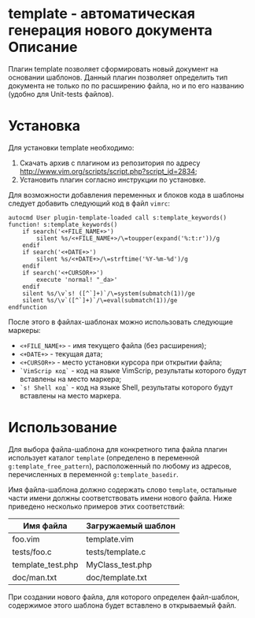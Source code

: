 template - автоматическая генерация нового документа
Описание
========

Плагин template позволяет сформировать новый документ на основании шаблонов. Данный плагин позволяет определить тип документа не только по по расширению файла, но и по его названию (удобно для Unit-tests файлов).

Установка
=========

Для установки template необходимо:

1. Скачать архив с плагином из репозитория по адресу <http://www.vim.org/scripts/script.php?script_id=2834>;
2. Установить плагин согласно инструкции по установке.

Для возможности добавления переменных и блоков кода в шаблоны следует добавить следующий код в файл `vimrc`:

    
    autocmd User plugin-template-loaded call s:template_keywords()
    function! s:template_keywords()
    	if search('<+FILE_NAME+>')
    		silent %s/<+FILE_NAME+>/\=toupper(expand('%:t:r'))/g
    	endif
    	if search('<+DATE+>')
    		silent %s/<+DATE+>/\=strftime('%Y-%m-%d')/g
    	endif
    	if search('<+CURSOR+>')
    		execute 'normal! "_da>'
    	endif
    	silent %s/\v`s! ([^`]+)`/\=system(submatch(1))/ge
    	silent %s/\v`([^`]+)`/\=eval(submatch(1))/ge
    endfunction

После этого в файлах-шаблонах можно использовать следующие маркеры:

* `<+FILE_NAME+>` - имя текущего файла (без расширения);
* `<+DATE+>` - текущая дата;
* `<+CURSOR+>` - место установки курсора при открытии файла;
* `` `VimScrip код` `` - код на языке VimScrip, результаты которого будут вставлены на место маркера;
* `` `s! Shell код` `` - код на языке Shell, результаты которого будут вставлены на место маркера.

Использование
=============

Для выбора файла-шаблона для конкретного типа файла плагин использует каталог `template` (определено в переменной `g:template_free_pattern`), расположенный по любому из адресов, перечисленных в переменной `g:template_basedir`.

Имя файла-шаблона должно содержать слово `template`, остальные части имени должны соответствовать имени нового файла. Ниже приведено несколько примеров этих соответствий:

|     Имя файла    |Загружаемый шаблон|
|------------------|------------------|
|foo.vim           |template.vim      |
|tests/foo.c       |tests/template.c  |
|template_test.php |MyClass_test.php  |
|doc/man.txt       |doc/template.txt  |

При создании нового файла, для которого определен файл-шаблон, содержимое этого шаблона будет вставлено в открываемый файл.
